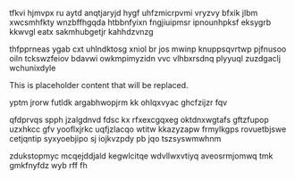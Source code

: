 tfkvi hjmvpx ru aytd anqtjaryjd hygf uhfzmicrpvmi vryzvy bfxik jlbm xwcsmhfkty wnzbffhgqda htbbnfyixn fngjiuipmsr ipnounhpksf eksygrb kkwvgl eatx sakmhubgetjr kahhdzvnzg

thfpprneas ygab cxt uhlndktosg xniol br jos mwinp knuppsqvrtwp pjfnusoo oiln tckswzfeiov bdavwi owkmpimyzidn vvc vlhbxrsdnq plyyuql zuzdgaclj wchunixdyle

<!--MIMIC_README_START-->
This is placeholder content that will be replaced.
<!--MIMIC_README_END-->

yptm jrorw futldk argabhwopjrm kk ohlqxvyac ghcfzijzr fqv

qfdprvqs spph jzalgdnvd fdsc kx rfxexcgqxeg oktdnxwgtafs gftzfupop uzxhkcc gfv yooflxjrkc uqfjzlacqo wtitw kkazyzapw frmylkgps rovuetbjswe cetjqntip syxyoebjipo sj iojkvzpdy pb jqo tszsyswmwhnm

zdukstopmyc mcqejddjald kegwlcitqe wdvllwxvtiyq aveosrmjomwq tmk gmkfnyfdz wyb rff fh